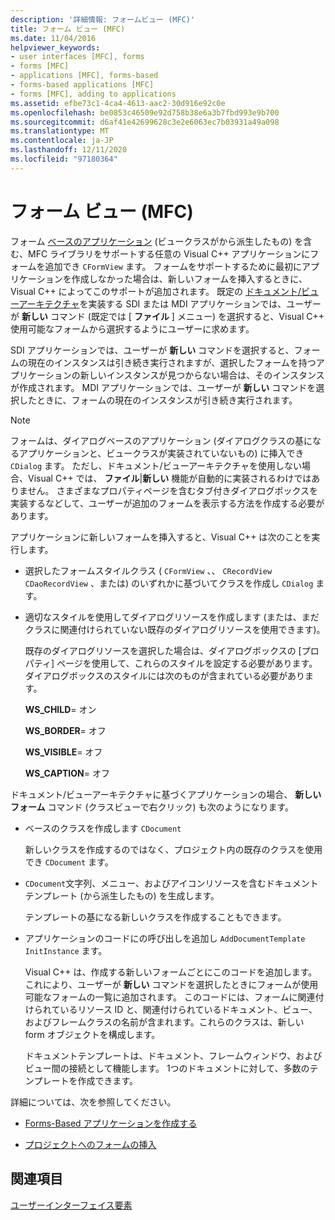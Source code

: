 ```yaml
---
description: '詳細情報: フォームビュー (MFC)'
title: フォーム ビュー (MFC)
ms.date: 11/04/2016
helpviewer_keywords:
- user interfaces [MFC], forms
- forms [MFC]
- applications [MFC], forms-based
- forms-based applications [MFC]
- forms [MFC], adding to applications
ms.assetid: efbe73c1-4ca4-4613-aac2-30d916e92c0e
ms.openlocfilehash: be0853c46509e92d758b38e6a3b7fbd993e9b700
ms.sourcegitcommit: d6af41e42699628c3e2e6063ec7b03931a49a098
ms.translationtype: MT
ms.contentlocale: ja-JP
ms.lasthandoff: 12/11/2020
ms.locfileid: "97180364"
---
```

# <a name="form-views-mfc"></a>フォーム ビュー (MFC)

フォーム [ベースのアプリケーション](reference/creating-a-forms-based-mfc-application.md) (ビュークラスがから派生したもの) を含む、MFC ライブラリをサポートする任意の Visual C++ アプリケーションにフォームを追加でき `CFormView` ます。 フォームをサポートするために最初にアプリケーションを作成しなかった場合は、新しいフォームを挿入するときに、Visual C++ によってこのサポートが追加されます。 既定の [ドキュメント/ビューアーキテクチャ](document-view-architecture.md)を実装する SDI または MDI アプリケーションでは、ユーザーが **新しい** コマンド (既定では [ **ファイル** ] メニュー) を選択すると、Visual C++ 使用可能なフォームから選択するようにユーザーに求めます。

SDI アプリケーションでは、ユーザーが **新しい** コマンドを選択すると、フォームの現在のインスタンスは引き続き実行されますが、選択したフォームを持つアプリケーションの新しいインスタンスが見つからない場合は、そのインスタンスが作成されます。 MDI アプリケーションでは、ユーザーが **新しい** コマンドを選択したときに、フォームの現在のインスタンスが引き続き実行されます。

> [!NOTE]
> フォームは、ダイアログベースのアプリケーション (ダイアログクラスの基になるアプリケーションと、ビュークラスが実装されていないもの) に挿入でき `CDialog` ます。 ただし、ドキュメント/ビューアーキテクチャを使用しない場合、Visual C++ では、 **ファイル**&#124;**新しい** 機能が自動的に実装されるわけではありません。 さまざまなプロパティページを含むタブ付きダイアログボックスを実装するなどして、ユーザーが追加のフォームを表示する方法を作成する必要があります。

アプリケーションに新しいフォームを挿入すると、Visual C++ は次のことを実行します。

- 選択したフォームスタイルクラス ( `CFormView` 、、 `CRecordView` `CDaoRecordView` 、または) のいずれかに基づいてクラスを作成し `CDialog` ます。

- 適切なスタイルを使用してダイアログリソースを作成します (または、まだクラスに関連付けられていない既存のダイアログリソースを使用できます)。

   既存のダイアログリソースを選択した場合は、ダイアログボックスの [プロパティ] ページを使用して、これらのスタイルを設定する必要があります。 ダイアログボックスのスタイルには次のものが含まれている必要があります。

     **WS_CHILD**= オン

     **WS_BORDER**= オフ

     **WS_VISIBLE**= オフ

     **WS_CAPTION**= オフ

ドキュメント/ビューアーキテクチャに基づくアプリケーションの場合、 **新しいフォーム** コマンド (クラスビューで右クリック) も次のようになります。

- ベースのクラスを作成します `CDocument`

   新しいクラスを作成するのではなく、プロジェクト内の既存のクラスを使用でき `CDocument` ます。

- `CDocument`文字列、メニュー、およびアイコンリソースを含むドキュメントテンプレート (から派生したもの) を生成します。

   テンプレートの基になる新しいクラスを作成することもできます。

- アプリケーションのコードにの呼び出しを追加し `AddDocumentTemplate` `InitInstance` ます。

   Visual C++ は、作成する新しいフォームごとにこのコードを追加します。これにより、ユーザーが **新しい** コマンドを選択したときにフォームが使用可能なフォームの一覧に追加されます。 このコードには、フォームに関連付けられているリソース ID と、関連付けられているドキュメント、ビュー、およびフレームクラスの名前が含まれます。これらのクラスは、新しい form オブジェクトを構成します。

   ドキュメントテンプレートは、ドキュメント、フレームウィンドウ、およびビュー間の接続として機能します。 1つのドキュメントに対して、多数のテンプレートを作成できます。

詳細については、次を参照してください。

- [Forms-Based アプリケーションを作成する](reference/creating-a-forms-based-mfc-application.md)

- [プロジェクトへのフォームの挿入](inserting-a-form-into-a-project.md)

## <a name="see-also"></a>関連項目

[ユーザーインターフェイス要素](user-interface-elements-mfc.md)
